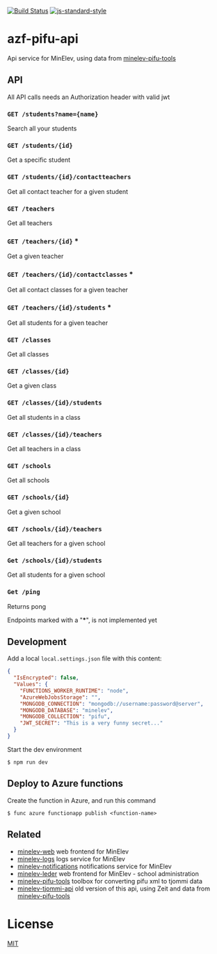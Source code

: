 [![Build Status](https://travis-ci.com/vtfk/azf-pifu-api.svg?branch=master)](https://travis-ci.com/vtfk/azf-pifu-api)
[![js-standard-style](https://img.shields.io/badge/code%20style-standard-brightgreen.svg?style=flat)](https://github.com/feross/standard)

# azf-pifu-api

Api service for MinElev, using data from [minelev-pifu-tools](https://github.com/telemark/minelev-pifu-tools)

## API

All API calls needs an Authorization header with valid jwt  

### ```GET /students?name={name}```

Search all your students

### ```GET /students/{id}```

Get a specific student

### ```GET /students/{id}/contactteachers```

Get all contact teacher for a given student

### ```GET /teachers```

Get all teachers

### ```GET /teachers/{id}``` *

Get a given teacher

### ```GET /teachers/{id}/contactclasses``` *

Get all contact classes for a given teacher

### ```GET /teachers/{id}/students``` *

Get all students for a given teacher

### ```GET /classes```

Get all classes

### ```GET /classes/{id}```

Get a given class

### ```GET /classes/{id}/students```

Get all students in a class

### ```GET /classes/{id}/teachers```

Get all teachers in a class

### ```GET /schools```

Get all schools

### ```GET /schools/{id}```

Get a given school

### ```GET /schools/{id}/teachers```

Get all teachers for a given school

### ```Get /schools/{id}/students```

Get all students for a given school


### ```Get /ping```

Returns pong

Endpoints marked with a "**\***", is not implemented yet

## Development

Add a local `local.settings.json` file with this content:

```json
{
  "IsEncrypted": false,
  "Values": {
    "FUNCTIONS_WORKER_RUNTIME": "node",
    "AzureWebJobsStorage": "",
    "MONGODB_CONNECTION": "mongodb://username:password@server",
    "MONGODB_DATABASE": "minelev",
    "MONGODB_COLLECTION": "pifu",
    "JWT_SECRET": "This is a very funny secret..."
  }
}
```

Start the dev environment

```
$ npm run dev
```

## Deploy to Azure functions

Create the function in Azure, and run this command

```
$ func azure functionapp publish <function-name>
```

## Related

- [minelev-web](https://github.com/telemark/minelev-web) web frontend for MinElev
- [minelev-logs](https://github.com/telemark/minelev-logs) logs service for MinElev
- [minelev-notifications](https://github.com/telemark/minelev-notifications) notifications service for MinElev
- [minelev-leder](https://github.com/telemark/minelev-leder) web frontend for MinElev - school administration
- [minelev-pifu-tools](https://github.com/telemark/minelev-pifu-tools) toolbox for converting pifu xml to tjommi data
- [minelev-tjommi-api](https://github.com/telemark/minelev-tjommi-api) old version of this api, using Zeit and data from [minelev-pifu-tools](https://github.com/telemark/minelev-pifu-tools)

# License

[MIT](LICENSE)